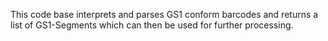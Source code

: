 This code base interprets and parses GS1 conform barcodes and returns a list of GS1-Segments which can then be used for further processing.

